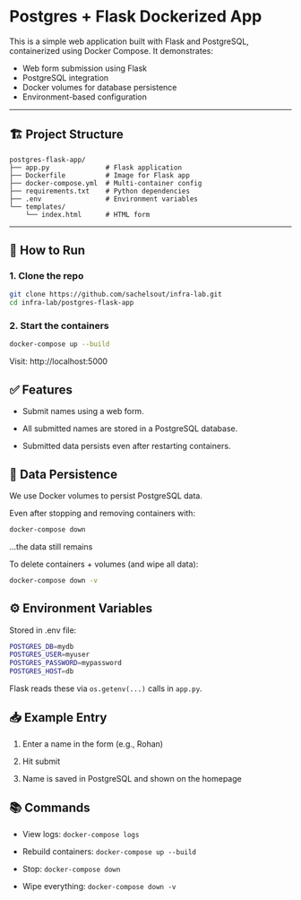 # Postgres + Flask Dockerized App

This is a simple web application built with Flask and PostgreSQL, containerized using Docker Compose. It demonstrates:

- Web form submission using Flask
- PostgreSQL integration
- Docker volumes for database persistence
- Environment-based configuration

---

## 🏗️ Project Structure

```plaintext
postgres-flask-app/
├── app.py              # Flask application
├── Dockerfile          # Image for Flask app
├── docker-compose.yml  # Multi-container config
├── requirements.txt    # Python dependencies
├── .env                # Environment variables
└── templates/
    └── index.html      # HTML form
```

---

## 🚀 How to Run

### 1. Clone the repo

```bash
git clone https://github.com/sachelsout/infra-lab.git
cd infra-lab/postgres-flask-app
```

### 2. Start the containers
```bash
docker-compose up --build
```

Visit: http://localhost:5000

## ✅ Features
- Submit names using a web form.

- All submitted names are stored in a PostgreSQL database.

- Submitted data persists even after restarting containers.

## 💾 Data Persistence
We use Docker volumes to persist PostgreSQL data.

Even after stopping and removing containers with:
```bash
docker-compose down
```
...the data still remains

To delete containers + volumes (and wipe all data):
```bash
docker-compose down -v
```

## ⚙️ Environment Variables
Stored in .env file:
```bash
POSTGRES_DB=mydb
POSTGRES_USER=myuser
POSTGRES_PASSWORD=mypassword
POSTGRES_HOST=db
```
Flask reads these via `os.getenv(...)` calls in `app.py`.

## 📥 Example Entry
1. Enter a name in the form (e.g., Rohan)

2. Hit submit

3. Name is saved in PostgreSQL and shown on the homepage

## 📚 Commands

- View logs: ```docker-compose logs```

- Rebuild containers: ```docker-compose up --build```

- Stop: ```docker-compose down```

- Wipe everything: ```docker-compose down -v```